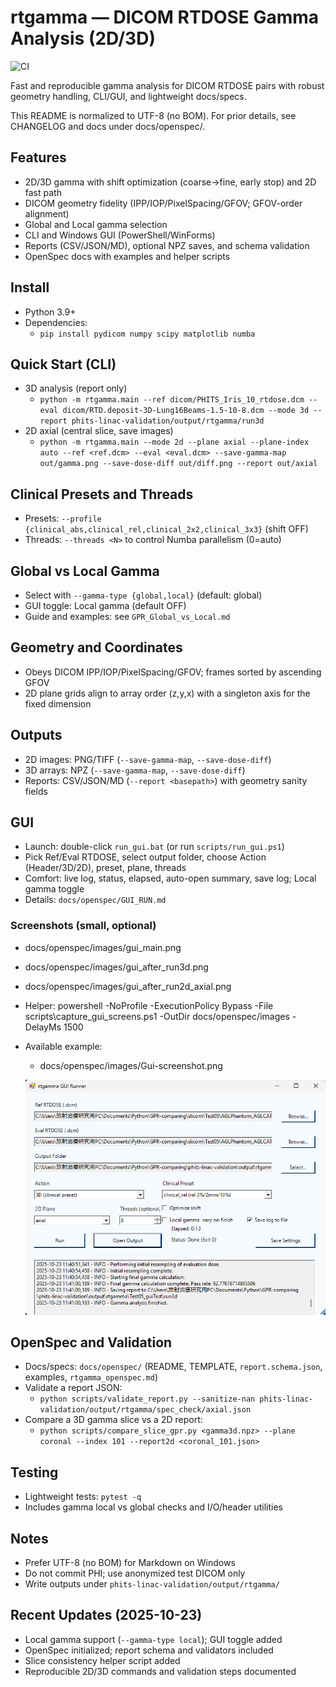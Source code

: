 # rtgamma — DICOM RTDOSE Gamma Analysis (2D/3D)

![CI](https://github.com/inata169/GPR-comparing/actions/workflows/ci.yml/badge.svg)

Fast and reproducible gamma analysis for DICOM RTDOSE pairs with robust geometry handling, CLI/GUI, and lightweight docs/specs.

This README is normalized to UTF-8 (no BOM). For prior details, see CHANGELOG and docs under docs/openspec/.

## Features
- 2D/3D gamma with shift optimization (coarse→fine, early stop) and 2D fast path
- DICOM geometry fidelity (IPP/IOP/PixelSpacing/GFOV; GFOV-order alignment)
- Global and Local gamma selection
- CLI and Windows GUI (PowerShell/WinForms)
- Reports (CSV/JSON/MD), optional NPZ saves, and schema validation
- OpenSpec docs with examples and helper scripts

## Install
- Python 3.9+
- Dependencies:
  - `pip install pydicom numpy scipy matplotlib numba`

## Quick Start (CLI)
- 3D analysis (report only)
  - `python -m rtgamma.main --ref dicom/PHITS_Iris_10_rtdose.dcm --eval dicom/RTD.deposit-3D-Lung16Beams-1.5-10-8.dcm --mode 3d --report phits-linac-validation/output/rtgamma/run3d`
- 2D axial (central slice, save images)
  - `python -m rtgamma.main --mode 2d --plane axial --plane-index auto --ref <ref.dcm> --eval <eval.dcm> --save-gamma-map out/gamma.png --save-dose-diff out/diff.png --report out/axial`

## Clinical Presets and Threads
- Presets: `--profile {clinical_abs,clinical_rel,clinical_2x2,clinical_3x3}` (shift OFF)
- Threads: `--threads <N>` to control Numba parallelism (0=auto)

## Global vs Local Gamma
- Select with `--gamma-type {global,local}` (default: global)
- GUI toggle: Local gamma (default OFF)
- Guide and examples: see `GPR_Global_vs_Local.md`

## Geometry and Coordinates
- Obeys DICOM IPP/IOP/PixelSpacing/GFOV; frames sorted by ascending GFOV
- 2D plane grids align to array order (z,y,x) with a singleton axis for the fixed dimension

## Outputs
- 2D images: PNG/TIFF (`--save-gamma-map`, `--save-dose-diff`)
- 3D arrays: NPZ (`--save-gamma-map`, `--save-dose-diff`)
- Reports: CSV/JSON/MD (`--report <basepath>`) with geometry sanity fields

## GUI
- Launch: double-click `run_gui.bat` (or run `scripts/run_gui.ps1`)
- Pick Ref/Eval RTDOSE, select output folder, choose Action (Header/3D/2D), preset, plane, threads
- Comfort: live log, status, elapsed, auto-open summary, save log; Local gamma toggle
- Details: `docs/openspec/GUI_RUN.md`
 
### Screenshots (small, optional)
- docs/openspec/images/gui_main.png
- docs/openspec/images/gui_after_run3d.png
- docs/openspec/images/gui_after_run2d_axial.png
- Helper: powershell -NoProfile -ExecutionPolicy Bypass -File scripts\capture_gui_screens.ps1 -OutDir docs/openspec/images -DelayMs 1500

- Available example:
  - docs/openspec/images/Gui-screenshot.png
  
  ![Gui-screenshot.png 704x551](docs/openspec/images/Gui-screenshot.png)

## OpenSpec and Validation
- Docs/specs: `docs/openspec/` (README, TEMPLATE, `report.schema.json`, examples, `rtgamma_openspec.md`)
- Validate a report JSON:
  - `python scripts/validate_report.py --sanitize-nan phits-linac-validation/output/rtgamma/spec_check/axial.json`
- Compare a 3D gamma slice vs a 2D report:
  - `python scripts/compare_slice_gpr.py <gamma3d.npz> --plane coronal --index 101 --report2d <coronal_101.json>`

## Testing
- Lightweight tests: `pytest -q`
- Includes gamma local vs global checks and I/O/header utilities

## Notes
- Prefer UTF-8 (no BOM) for Markdown on Windows
- Do not commit PHI; use anonymized test DICOM only
- Write outputs under `phits-linac-validation/output/rtgamma/`

## Recent Updates (2025-10-23)
- Local gamma support (`--gamma-type local`); GUI toggle added
- OpenSpec initialized; report schema and validators included
- Slice consistency helper script added
- Reproducible 2D/3D commands and validation steps documented
